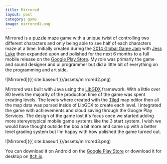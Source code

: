 ```yaml
---
title: Mirrored
layout: post
category: game
image: mirrored1.png 
---
```


Mirrored is a puzzle maze game with a unique twist of controlling two different characters and only being able to see half of each characters maze at a time. Initially created during the [2014 Global Game Jam](http://globalgamejam.org/2014/games/mirrored) with [Jess Luke](http://whitevoidia.me/) then expanded upon and polished for the next 6 months to a full mobile release on the [Google Play Store](https://play.google.com/store/apps/details?id=com.w131.globalgamejam.mirrors). My role was primarly the game and sound designer and ui programmer but did a little bit of everything on the programming and art side.

![Mirrored]({{ site.baseurl }}/assets/mirrored2.png)

Mirrored was built with Java using the [LibGDX](https://libgdx.badlogicgames.com/) framework. With a little over 80 levels the majority of the production time of the game was spent creating levels. The levels where created with the [Tiled](http://www.mapeditor.org/) map editor then all the map data was parsed inside of LibGDX to create each level. I integrated the game with achievements and cloud saving through the Google Play Services. The design of the game lost it's focus once we started adding more stereyotypical mobile game systems like the 3 start system. I wish we would have thought outside the box a bit more and came up with a better level grading system but I'm happy with how polished the game turned out.

![Mirrored]({{ site.baseurl }}/assets/mirrored3.png)

You can download it on Android on the [Google Play Store](https://play.google.com/store/apps/details?id=com.w131.globalgamejam.mirrors) or download it for desktop on [Itch.io](http://wv.itch.io/mirrored).
